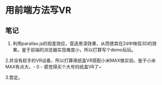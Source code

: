 # 用前端方法写VR

## 笔记

1. 利用parallax.js的视差效应，营造景深效果，从而使其在2d中映现3D的效果。鉴于前端的浏览器实现难度小，所以打算写个demo玩玩。

2.并没有趁手的VR设备，所以打算用纸盒VR搭配小米MAX做实验。鉴于小米MAX有点大，- 0 - 感觉得买个大号的纸盒VR了~

3.暂定。
